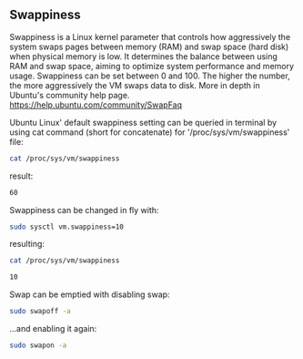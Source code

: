 ## Swappiness

Swappiness is a Linux kernel parameter that controls how aggressively the system swaps pages between memory (RAM) and swap space (hard disk) when physical memory is low. It determines the balance between using RAM and swap space, aiming to optimize system performance and memory usage. Swappiness can be set between 0 and 100. The higher the number, the more aggressively the VM swaps data to disk. More in depth in Ubuntu's community help page. https://help.ubuntu.com/community/SwapFaq

Ubuntu Linux' default swappiness setting can be queried in terminal by using cat command (short for concatenate) for '/proc/sys/vm/swappiness' file:  
```bash
cat /proc/sys/vm/swappiness
```
result:
```bash
60
```
Swappiness can be changed in fly with:
```bash  
sudo sysctl vm.swappiness=10
```
resulting:
```bash
cat /proc/sys/vm/swappiness
```
```bash
10
```
Swap can be emptied with disabling swap:  
```bash
sudo swapoff -a
```
...and enabling it again:
```bash
sudo swapon -a
```
